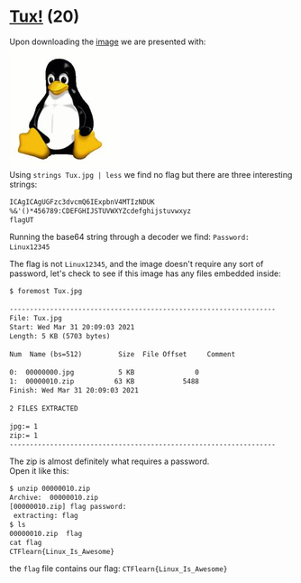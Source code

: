 # [Tux!](https://ctflearn.com/challenge/973) (20)
Upon downloading the [image](https://ctflearn.com/challenge/download/973) we are presented with: <br />
![Penguin](img/Tux.jpg) <br />
Using `strings Tux.jpg | less` we find no flag but there are three interesting strings: <br />
```
ICAgICAgUGFzc3dvcmQ6IExpbnV4MTIzNDUK
%&'()*456789:CDEFGHIJSTUVWXYZcdefghijstuvwxyz
flagUT
```
Running the base64 string through a decoder we find: `Password: Linux12345` <br />

The flag is not `Linux12345`, and the image doesn't require any sort of password, let's check to see if this image has any files embedded inside: <br />
```
$ foremost Tux.jpg

------------------------------------------------------------------
File: Tux.jpg
Start: Wed Mar 31 20:09:03 2021
Length: 5 KB (5703 bytes)
 
Num	 Name (bs=512)	       Size	 File Offset	 Comment 

0:	00000000.jpg 	       5 KB 	          0 	 
1:	00000010.zip 	      63 KB 	       5488 	 
Finish: Wed Mar 31 20:09:03 2021

2 FILES EXTRACTED
	
jpg:= 1
zip:= 1
------------------------------------------------------------------
```

The zip is almost definitely what requires a password. <br />
Open it like this: <br />
```
$ unzip 00000010.zip 
Archive:  00000010.zip
[00000010.zip] flag password: 
 extracting: flag                    
$ ls
00000010.zip  flag
cat flag
CTFlearn{Linux_Is_Awesome}
```
the `flag` file contains our flag: `CTFlearn{Linux_Is_Awesome}` <br />
